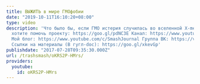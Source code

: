 ```yaml
---
title: ВЫЖИТЬ в мире ГМОфобии
date: "2019-10-11T16:10:20+08:00"
type: video
description: 'Что было бы, если ГМО истерия случилась во вселенной X-men? Если вы
  хотите помочь проекту: https://goo.gl/pdNC3E Канал: https://www.youtube.com/user/TrashRecord
  Мой блог: https://www.youtube.com/c/SmashJournal Группа ВК: https://vk.com/trashsmash
  Ссылки на материалы (В гугл-doc): https://goo.gl/xkevGp'
publishdate: "2017-07-28T09:35:30.000Z"
url: /trashsmash/oKRS2P-HMrs/
providers:
  youtube:
    id: oKRS2P-HMrs
---
```

